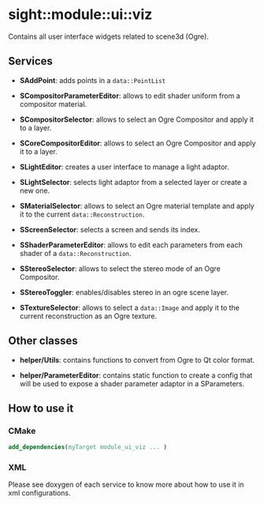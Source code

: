 # sight::module::ui::viz

Contains all user interface widgets related to scene3d (Ogre).

## Services

- **SAddPoint**: adds points in a `data::PointList`

- **SCompositorParameterEditor**: allows to edit shader uniform from a compositor material.

- **SCompositorSelector**: allows to select an Ogre Compositor and apply it to a layer.

- **SCoreCompositorEditor**: allows to select an Ogre Compositor and apply it to a layer.

- **SLightEditor**: creates a user interface to manage a light adaptor.

- **SLightSelector**: selects light adaptor from a selected layer or create a new one.

- **SMaterialSelector**: allows to select an Ogre material template and apply it to the current `data::Reconstruction`.

- **SScreenSelector**: selects a screen and sends its index.

- **SShaderParameterEditor**: allows to edit each parameters from each shader of a `data::Reconstruction`.

- **SStereoSelector**: allows to select the stereo mode of an Ogre Compositor.

- **SStereoToggler**: enables/disables stereo in an ogre scene layer.

- **STextureSelector**: allows to select a `data::Image` and apply it to the current reconstruction as an Ogre texture.
    
## Other classes

- **helper/Utils**: contains functions to convert from Ogre to Qt color format.

- **helper/ParameterEditor**: contains static function  to create a config that will be used to expose a shader parameter adaptor in a SParameters.

## How to use it

### CMake

```cmake
add_dependencies(myTarget module_ui_viz ... )
```

### XML

Please see doxygen of each service to know more about how to use it in xml configurations.